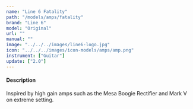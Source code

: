 ```yaml
---
name: "Line 6 Fatality"
path: "/models/amps/fatality"
brand: "Line 6"
model: "Original"
url: ""
manual: ""
image: "../../../images/line6-logo.jpg"
icon: "../../../images/icon-models/amps/amp.png"
instrument: ["Guitar"]
update: ["2.0"]
---
```

#### Description
Inspired by high gain amps such as the Mesa Boogie Rectifier and Mark V on extreme setting.
